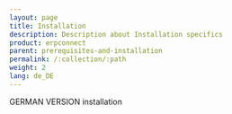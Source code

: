 ```yaml
---
layout: page
title: Installation
description: Description about Installation specifics
product: erpconnect
parent: prerequisites-and-installation
permalink: /:collection/:path
weight: 2
lang: de_DE
---
```


GERMAN VERSION
installation